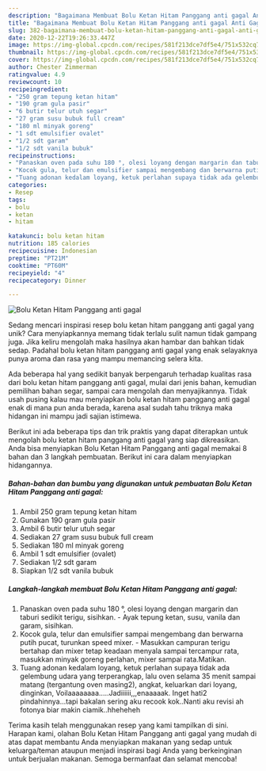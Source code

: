 ```yaml
---
description: "Bagaimana Membuat Bolu Ketan Hitam Panggang anti gagal Anti Gagal"
title: "Bagaimana Membuat Bolu Ketan Hitam Panggang anti gagal Anti Gagal"
slug: 382-bagaimana-membuat-bolu-ketan-hitam-panggang-anti-gagal-anti-gagal
date: 2020-12-22T19:26:33.447Z
image: https://img-global.cpcdn.com/recipes/581f213dce7df5e4/751x532cq70/bolu-ketan-hitam-panggang-anti-gagal-foto-resep-utama.jpg
thumbnail: https://img-global.cpcdn.com/recipes/581f213dce7df5e4/751x532cq70/bolu-ketan-hitam-panggang-anti-gagal-foto-resep-utama.jpg
cover: https://img-global.cpcdn.com/recipes/581f213dce7df5e4/751x532cq70/bolu-ketan-hitam-panggang-anti-gagal-foto-resep-utama.jpg
author: Chester Zimmerman
ratingvalue: 4.9
reviewcount: 10
recipeingredient:
- "250 gram tepung ketan hitam"
- "190 gram gula pasir"
- "6 butir telur utuh segar"
- "27 gram susu bubuk full cream"
- "180 ml minyak goreng"
- "1 sdt emulsifier ovalet"
- "1/2 sdt garam"
- "1/2 sdt vanila bubuk"
recipeinstructions:
- "Panaskan oven pada suhu 180 °, olesi loyang dengan margarin dan taburi sedikit terigu, sisihkan. Ayak tepung ketan, susu, vanila dan garam, sisihkan."
- "Kocok gula, telur dan emulsifier sampai mengembang dan berwarna putih pucat, turunkan speed mixer. Masukkan campuran terigu bertahap dan mixer tetap keadaan menyala sampai tercampur rata, masukkan minyak goreng perlahan, mixer sampai rata.Matikan."
- "Tuang adonan kedalam loyang, ketuk perlahan supaya tidak ada gelembung udara yang terperangkap, lalu oven selama 35 menit sampai matang (tergantung oven masing2), angkat, keluarkan dari loyang, dinginkan, Voilaaaaaaaa.....Jadiiiiii,,,enaaaaak. Inget hati2 pindahinnya...tapi bakalan sering aku recook kok..Nanti aku revisi ah fotonya biar makin ciamik..hheheheh"
categories:
- Resep
tags:
- bolu
- ketan
- hitam

katakunci: bolu ketan hitam 
nutrition: 185 calories
recipecuisine: Indonesian
preptime: "PT21M"
cooktime: "PT60M"
recipeyield: "4"
recipecategory: Dinner

---
```



![Bolu Ketan Hitam Panggang anti gagal](https://img-global.cpcdn.com/recipes/581f213dce7df5e4/751x532cq70/bolu-ketan-hitam-panggang-anti-gagal-foto-resep-utama.jpg)

Sedang mencari inspirasi resep bolu ketan hitam panggang anti gagal yang unik? Cara menyiapkannya memang tidak terlalu sulit namun tidak gampang juga. Jika keliru mengolah maka hasilnya akan hambar dan bahkan tidak sedap. Padahal bolu ketan hitam panggang anti gagal yang enak selayaknya punya aroma dan rasa yang mampu memancing selera kita.

Ada beberapa hal yang sedikit banyak berpengaruh terhadap kualitas rasa dari bolu ketan hitam panggang anti gagal, mulai dari jenis bahan, kemudian pemilihan bahan segar, sampai cara mengolah dan menyajikannya. Tidak usah pusing kalau mau menyiapkan bolu ketan hitam panggang anti gagal enak di mana pun anda berada, karena asal sudah tahu triknya maka hidangan ini mampu jadi sajian istimewa.




Berikut ini ada beberapa tips dan trik praktis yang dapat diterapkan untuk mengolah bolu ketan hitam panggang anti gagal yang siap dikreasikan. Anda bisa menyiapkan Bolu Ketan Hitam Panggang anti gagal memakai 8 bahan dan 3 langkah pembuatan. Berikut ini cara dalam menyiapkan hidangannya.

<!--inarticleads1-->

##### Bahan-bahan dan bumbu yang digunakan untuk pembuatan Bolu Ketan Hitam Panggang anti gagal:

1. Ambil 250 gram tepung ketan hitam
1. Gunakan 190 gram gula pasir
1. Ambil 6 butir telur utuh segar
1. Sediakan 27 gram susu bubuk full cream
1. Sediakan 180 ml minyak goreng
1. Ambil 1 sdt emulsifier (ovalet)
1. Sediakan 1/2 sdt garam
1. Siapkan 1/2 sdt vanila bubuk




<!--inarticleads2-->

##### Langkah-langkah membuat Bolu Ketan Hitam Panggang anti gagal:

1. Panaskan oven pada suhu 180 °, olesi loyang dengan margarin dan taburi sedikit terigu, sisihkan. - Ayak tepung ketan, susu, vanila dan garam, sisihkan.
1. Kocok gula, telur dan emulsifier sampai mengembang dan berwarna putih pucat, turunkan speed mixer. - Masukkan campuran terigu bertahap dan mixer tetap keadaan menyala sampai tercampur rata, masukkan minyak goreng perlahan, mixer sampai rata.Matikan.
1. Tuang adonan kedalam loyang, ketuk perlahan supaya tidak ada gelembung udara yang terperangkap, lalu oven selama 35 menit sampai matang (tergantung oven masing2), angkat, keluarkan dari loyang, dinginkan, Voilaaaaaaaa.....Jadiiiiii,,,enaaaaak. Inget hati2 pindahinnya...tapi bakalan sering aku recook kok..Nanti aku revisi ah fotonya biar makin ciamik..hheheheh




Terima kasih telah menggunakan resep yang kami tampilkan di sini. Harapan kami, olahan Bolu Ketan Hitam Panggang anti gagal yang mudah di atas dapat membantu Anda menyiapkan makanan yang sedap untuk keluarga/teman ataupun menjadi inspirasi bagi Anda yang berkeinginan untuk berjualan makanan. Semoga bermanfaat dan selamat mencoba!
